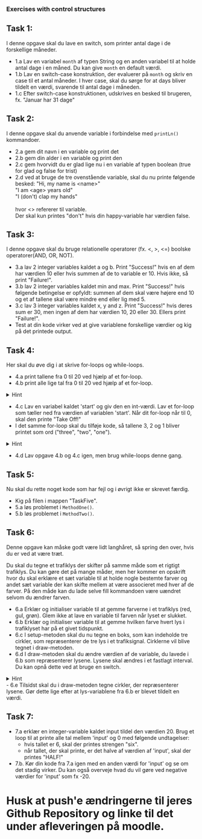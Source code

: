 ### Exercises with control structures

## Task 1: 
I denne opgave skal du lave en switch, som printer antal dage i de forskellige måneder.
- 1.a Lav en variabel `month` af typen String og en anden variabel til at holde antal dage i en måned.
Du kan give `month` en default værdi.
- 1.b Lav en switch-case konstruktion, der evaluerer på `month` og skriv en case til et antal måneder. I hver case, skal du sørge for at days bliver tildelt en værdi, svarende til antal dage i måneden.
- 1.c Efter switch-case konstruktionen, udskrives en besked til brugeren, fx. "Januar har 31 dage"

## Task 2: 
I denne opgave skal du anvende variable i forbindelse med <code>printLn()</code> kommandoer.
- 2.a gem dit navn i en variable og print det
- 2.b gem din alder i en variable og print den
- 2.c gem hvorvidt du er glad lige nu i en variable af typen boolean (true for glad og false for trist) 
- 2.d ved at bruge de tre ovenstående variable, skal du nu printe følgende besked:
    "Hi, my name is \<name\>" <br />
    "I am \<age\> years old" <br />
    "I (don't) clap my hands" <br />
                                <br />
    hvor \<\> refererer til variable. <br />
    Der skal kun printes "don't" hvis din happy-variable har værdien false. <br />
                                
## Task 3:
I denne opgave skal du bruge relationelle operatorer (fx. <, >, <=) boolske operatorer(AND, OR, NOT).

- 3.a lav 2 integer variables kaldet a og b. Print "Success!" hvis en af dem har værdien 10 eller hvis summen af de to variable er 10. Hvis ikke, så print "Failure!".
- 3.b lav 2 integer variables kaldet min and max. Print "Success!" hvis følgende betingelse er opfyldt: summen af dem skal være højere end 10 og et af tallene skal være mindre end eller lig med 5.
- 3.c lav 3 integer variables kaldet x, y and z. Print "Success!" hvis deres sum er 30, men ingen af dem har værdien 10, 20 eller 30. Ellers print "Failure!".
- Test at din kode virker ved at give variablene forskellige værdier og kig på det printede output. 

 

## Task 4: 
Her skal du øve dig i at skrive for-loops og while-loops. 
- 4.a print tallene fra 0 til 20 ved hjælp af et for-loop.
- 4.b print alle lige tal fra 0 til 20 ved hjælp af et for-loop. 
<details>
        <summary>
           Hint
        </summary>
        google 'java modulus even number'
    </details>  

- 4.c Lav en variabel kaldet 'start' og giv den en int-værdi. Lav et for-loop som tæller ned fra værdien af variablen 'start'. Når dit for-loop når til 0, skal den printe "Take Off!"
- I det samme for-loop skal du tilføje kode, så tallene 3, 2 og 1 bliver printet som ord ("three", "two", "one").
<details>
        <summary>
           Hint
        </summary>
        String counterAsString="";
        switch(i){
            case 3: counterAsString = "three"
            ...
        }
    </details> 

- 4.d Lav opgave 4.b og 4.c igen, men brug while-loops denne gang. 


## Task 5: 
Nu skal du rette noget kode som har fejl og i øvrigt ikke er skrevet færdig.

- Kig på filen i mappen "TaskFive". 
- 5.a løs problemet i <code>MethodOne()</code>.
- 5.b løs problemet i <code>MethodTwo()</code>.

## Task 6: 
Denne opgave kan måske godt være lidt langhåret, så spring den over, hvis du er ved at være træt. 

Du skal du tegne et trafiklys der skifter på samme måde som et rigtigt trafiklys. 
Du kan gøre det på mange måder, men her kommer en opskrift hvor du skal erklære et sæt variable til at holde nogle bestemte farver og andet sæt variable der kan skifte mellem at være associeret med hver af de farver. 
På den måde kan du lade selve fill kommandoen være uændret selvom du ændrer farven. 

- 6.a Erklær og initialiser variable til at gemme farverne i et trafiklys (red, gul, grøn). Glem ikke at lave en variable til farven når lyset er slukket.
- 6.b Erklær og initialiser variable til at gemme hvilken farve hvert lys i trafiklyset har på et givet tidspunkt. 
- 6.c I setup-metoden skal du nu tegne en boks, som kan indeholde tre cirkler, som repræsenterer de tre lys i et trafiksignal. Cirklerne vil blive tegnet i draw-metoden.
- 6.d I draw-metoden skal du ændre værdien af de variable, du lavede i 6.b som repræsenterer lysene. Lysene skal ændres i et fastlagt interval. Du kan opnå dette ved at bruge en switch.
<details>
        <summary>
           Hint
        </summary>
       switch(frameCount%300){
        ...
       }
    </details> 
- 6.e Tilsidst skal du i draw-metoden tegne cirkler, der repræsenterer lysene. Gør dette lige efter at lys-variablene fra 6.b er blevet tildelt en værdi.


## Task 7: 
- 7.a erklær en integer-variable kaldet input tildel den værdien 20. Brug et loop til at printe alle tal mellem 'input' og 0 med følgende undtagelser: 
    - hvis tallet er 6, skal der printes strengen "six".
    - når tallet, der skal printe, er det halve af værdien af 'input', skal der printes "HALF!"
- 7.b. Kør din kode fra 7.a igen med en anden værdi for 'input' og se om det stadig virker. Du kan også overveje hvad du vil gøre ved negative værdier for 'input' som fx -20.
    
# Husk at push'e ændringerne til jeres Github Repository og linke til det under afleveringen på moodle. 

